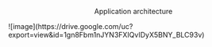 <p align="center">
  Application architecture
</p>
![image](https://drive.google.com/uc?export=view&id=1gn8Fbm1nJYN3FXIQvIDyX5BNY_BLC93v)
